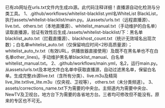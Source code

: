 已有zb网址在urls.txt文件内生成zb源。此代码注释详细！直播源自动化检测与分类工具。
1、.github/workflows/whitelist-blacklist.yml名WhiteList BlackList，执行assets/whitelist-blacklist/main.py。从assets/urls.txt（远程直播源）、live.txt、others.txt（本地直播源）、whitelist_manual.txt（手动维护的白名单）读取直播源，验证有效性后生成./assets/whitelist-blacklist/下：黑名单blacklist_auto.txt（拦截直播源）、blackhost_count.txt（统计无效域名出现次数）；白名单whitelist_auto.txt（仅保留响应时间<2秒高质量源）；whitelist_auto_tv.txt（有效URL，供播放器直接使用）及既不在黑名单也不在白名单other_lines)。手动维护黑名单blacklist_manual、白名单whitelist_manual.txt。
2、.github/workflows/main.yml，名2，运行main.py。从assets/urls.txt及本地文件白名单中获取直播源，自动过滤黑名单，保留白名单。生成完整zb源live.txt（含所有分类）、live.m3u及精简live_lite.txtlive_lite.m3u（仅央视、卫视等）， others.txt（未分类频道）。
3、assets/corrections_name.txt下为需要的中央台。主频道内为需要中央台、NewTV及卫视台。地方台下为需要的各省地方台。三者均可修改但不能没有。原来的专区也不可无。



